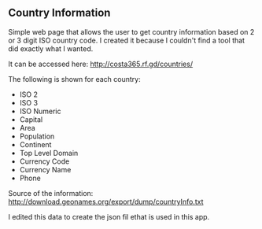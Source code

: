 ## Country Information

Simple web page that allows the user to get country information based on 2 or 3 digit ISO country code. I created it because I couldn't find a tool that did exactly what I wanted.

It can be accessed here: http://costa365.rf.gd/countries/

The following is shown for each country:

- ISO 2
- ISO 3
- ISO Numeric
- Capital
- Area
- Population
- Continent
- Top Level Domain
- Currency Code
- Currency Name
- Phone

Source of the information: http://download.geonames.org/export/dump/countryInfo.txt

I edited this data to create the json fil ethat is used in this app.